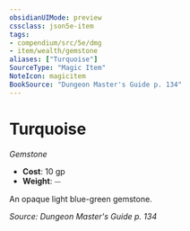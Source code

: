 ```yaml
---
obsidianUIMode: preview
cssclass: json5e-item
tags:
- compendium/src/5e/dmg
- item/wealth/gemstone
aliases: ["Turquoise"]
SourceType: "Magic Item"
NoteIcon: magicitem
BookSource: "Dungeon Master's Guide p. 134"
---
```

# Turquoise
*Gemstone*  

- **Cost**: 10 gp
- **Weight**: ⏤

An opaque light blue-green gemstone.

*Source: Dungeon Master's Guide p. 134*
